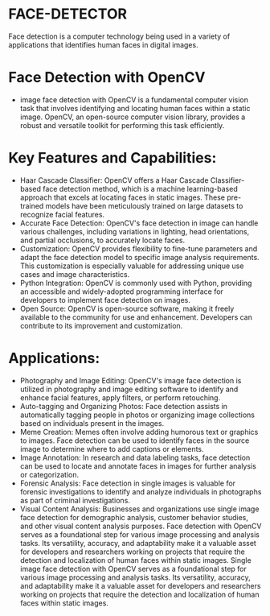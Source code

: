 # FACE-DETECTOR
Face detection is a computer technology being used in a variety of applications that identifies human faces in digital images.
# Face Detection with OpenCV
- image face detection with OpenCV is a fundamental computer vision task that involves identifying and locating human faces within a static image. OpenCV, an open-source computer vision library, provides a robust and versatile toolkit for performing this task efficiently.
# Key Features and Capabilities:
- Haar Cascade Classifier: OpenCV offers a Haar Cascade Classifier-based face detection method, which is a machine learning-based approach that excels at locating faces in static images. These pre-trained models have been meticulously trained on large datasets to recognize facial features.
- Accurate Face Detection: OpenCV's face detection in image can handle various challenges, including variations in lighting, head orientations, and partial occlusions, to accurately locate faces.
- Customization: OpenCV provides flexibility to fine-tune parameters and adapt the face detection model to specific image analysis requirements. This customization is especially valuable for addressing unique use cases and image characteristics.
- Python Integration: OpenCV is commonly used with Python, providing an accessible and widely-adopted programming interface for developers to implement face detection on images.
- Open Source: OpenCV is open-source software, making it freely available to the community for use and enhancement. Developers can contribute to its improvement and customization.
# Applications:
- Photography and Image Editing: OpenCV's image face detection is utilized in photography and image editing software to identify and enhance facial features, apply filters, or perform retouching.
- Auto-tagging and Organizing Photos: Face detection assists in automatically tagging people in photos or organizing image collections based on individuals present in the images.
- Meme Creation: Memes often involve adding humorous text or graphics to images. Face detection can be used to identify faces in the source image to determine where to add captions or elements.
- Image Annotation: In research and data labeling tasks, face detection can be used to locate and annotate faces in images for further analysis or categorization.
- Forensic Analysis: Face detection in single images is valuable for forensic investigations to identify and analyze individuals in photographs as part of criminal investigations.
- Visual Content Analysis: Businesses and organizations use single image face detection for demographic analysis, customer behavior studies, and other visual content analysis purposes.
     Face detection with OpenCV serves as a foundational step for various image processing and analysis tasks. Its versatility, accuracy, and adaptability make it a valuable asset for developers and researchers working on projects that require the detection and localization of human faces within static images.
 Single image face detection with OpenCV serves as a foundational step for various image processing and analysis tasks. Its versatility, accuracy, and adaptability make it a valuable asset for developers and researchers working on projects that require the detection and localization of human faces within static images.
